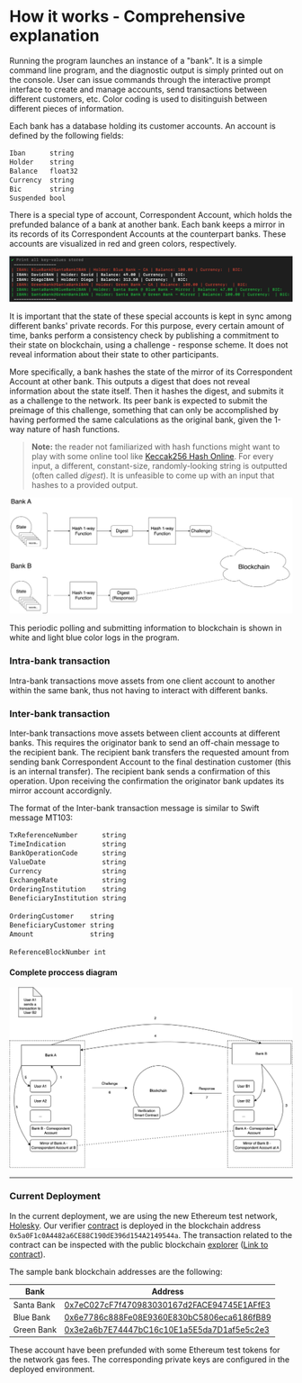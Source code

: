 # How it works - Comprehensive explanation

Running the program launches an instance of a "bank". It is a simple command line program, and the diagnostic output is simply printed out on the console. User can issue commands through the interactive prompt interface to create and manage accounts, send transactions between different customers, etc. Color coding is used to disitinguish between different pieces of information.

Each bank has a database holding its customer accounts. An account is defined by the following fields:

```
Iban      string
Holder    string
Balance   float32 
Currency  string
Bic       string
Suspended bool
```

There is a special type of account, Correspondent Account, which holds the prefunded balance of a bank at another bank. Each bank keeps a mirror in its records of its Correspondent Accounts at the counterpart banks. These accounts are visualized in red and green colors, respectively.

![picture of print accounts](print_accounts.png)

It is important that the state of these special accounts is kept in sync among different banks' private records. For this purpose, every certain amount of time, banks perform a consistency check by publishing a commitment to their state on blockchain, using a challenge - response scheme. It does not reveal information about their state to other participants.

More specifically, a bank hashes the state of the mirror of its Correspondent Account at other bank. This outputs a digest that does not reveal information about the state itself. Then it hashes the digest, and submits it as a challenge to the network. Its peer bank is expected to submit the preimage of this challenge, something that can only be accomplished by having performed the same calculations as the original bank, given the 1-way nature of hash functions.

> **Note:** the reader not familiarized with hash functions might want to play with some online tool like [Keccak256 Hash Online](https://emn178.github.io/online-tools/keccak_256.html). For every input, a different, constant-size, randomly-looking string is outputted (often called *digest*). It is unfeasible to come up with an input that hashes to a provided output.

![picture of challenge - response](challenge_response.png)

This periodic polling and submitting information to blockchain is shown in white and light blue color logs in the program.

### Intra-bank transaction
Intra-bank transactions move assets from one client account to another within the same bank, thus not having to interact with different banks.

### Inter-bank transaction
Inter-bank transactions move assets between client accounts at different banks. This requires the originator bank to send an off-chain message to the recipient bank. The recipient bank transfers the requested amount from sending bank Correspondent Account to the final destination customer (this is an internal transfer). The recipient bank sends a confirmation of this operation. Upon receiving the confirmation the originator bank updates its mirror account accordignly.

The format of the Inter-bank transaction message is similar to Swift message MT103:
```
TxReferenceNumber      string
TimeIndication         string
BankOperationCode      string
ValueDate              string
Currency               string
ExchangeRate           string
OrderingInstitution    string
BeneficiaryInstitution string

OrderingCustomer    string
BeneficiaryCustomer string
Amount              string

ReferenceBlockNumber int
```

#### Complete proccess diagram
![picture of the complete process](demo_bank_reconciliation.png)

---

### Current Deployment

In the current deployment, we are using the new Ethereum test network, [Holesky](https://holesky.etherscan.io/). Our verifier [contract](https://github.com/san-lab/immudb-tests/blockchainconnector/onchainverifier.sol) is deployed in the blockchain address `0x5a0F1c0A4482a6CE88C190dE396d154A2149544a`. The transaction related to the contract can be inspected with the public blockchain [explorer](https://holesky.etherscan.io/) ([Link to contract](https://holesky.etherscan.io/address/0x5a0F1c0A4482a6CE88C190dE396d154A2149544a)).

The sample bank blockchain addresses are the following:

Bank  | Address
------------- | -------------
Santa Bank | [0x7eC027cF7f470983030167d2FACE94745E1AFfE3](https://holesky.etherscan.io/address/0x7eC027cF7f470983030167d2FACE94745E1AFfE3)
Blue Bank | [0x6e7786c888Fe08E9360E830bC5806eca6186fB89](https://holesky.etherscan.io/address/0x6e7786c888Fe08E9360E830bC5806eca6186fB89)
Green Bank | [0x3e2a6b7E74447bC16c10E1a5E5da7D1af5e5c2e3](https://holesky.etherscan.io/address/0x3e2a6b7E74447bC16c10E1a5E5da7D1af5e5c2e3)

These account have been prefunded with some Ethereum test tokens for the network gas fees. The corresponding private keys are configured in the deployed environment.


